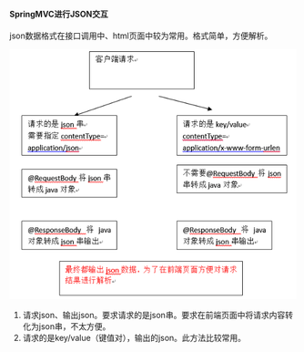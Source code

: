 #### SpringMVC进行JSON交互

json数据格式在接口调用中、html页面中较为常用。格式简单，方便解析。

![Image-javaee-springmvc-json.png](https://github.com/personajian/newcoder/raw/master/note/picture/Image-javaee-springmvc-json.png)

1. 请求json、输出json。要求请求的是json串。要求在前端页面中将请求内容转化为json串，不太方便。
2. 请求的是key/value（键值对），输出的json。此方法比较常用。
